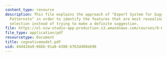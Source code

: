 ```yaml
---
content_type: resource
description: This file explains the approach of "Expert System for Suggesting Design
  Patternsto" in order to identify the features that are most revealing about pattern
  selection instead of trying to make a definite suggestion.
file: https://ol-ocw-studio-app-production.s3.amazonaws.com/courses/9-66j-computational-cognitive-science-fall-2004/44d424a966bb91a84388b763d408eb96_cognativemodel.pdf
file_type: application/pdf
resourcetype: Document
title: cognativemodel.pdf
uid: 44d424a9-66bb-91a8-4388-b763d408eb96
---
```

